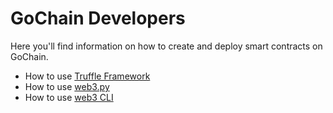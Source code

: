 # GoChain Developers

Here you'll find information on how to create and deploy smart contracts on GoChain.

* How to use [Truffle Framework](truffle.md)
* How to use [web3.py](web3.py.md)
* How to use [web3 CLI](https://github.com/gochain-io/web3)

